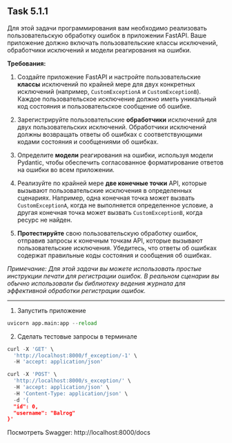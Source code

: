 ## Task 5.1.1

Для этой задачи программирования вам необходимо реализовать пользовательскую обработку ошибок в приложении FastAPI. Ваше приложение должно включать пользовательские классы исключений, обработчики исключений и модели реагирования на ошибки.

**Требования:**

1. Создайте приложение FastAPI и настройте пользовательские **классы** исключений по крайней мере для двух конкретных исключений (например, `CustomExceptionA` и `CustomExceptionB`). Каждое пользовательское исключение должно иметь уникальный код состояния и пользовательское сообщение об ошибке.

2. Зарегистрируйте пользовательские **обработчики** исключений для двух пользовательских исключений. Обработчики исключений должны возвращать ответы об ошибках с соответствующими кодами состояния и сообщениями об ошибках.

3. Определите **модели** реагирования на ошибки, используя модели Pydantic, чтобы обеспечить согласованное форматирование ответов на ошибки во всем приложении.

4. Реализуйте по крайней мере **две конечные точки** API, которые вызывают пользовательские исключения в определенных сценариях. Например, одна конечная точка может вызвать `CustomExceptionA`, когда не выполняется определенное условие, а другая конечная точка может вызвать `CustomExceptionB`, когда ресурс не найден.

5. **Протестируйте** свою пользовательскую обработку ошибок, отправив запросы к конечным точкам API, которые вызывают пользовательские исключения. Убедитесь, что ответы об ошибках содержат правильные коды состояния и сообщения об ошибках.

*Примечание: Для этой задачи вы можете использовать простые инструкции печати для регистрации ошибок. В реальном сценарии вы обычно использовали бы библиотеку ведения журнала для эффективной обработки регистрации ошибок.*

---

1. Запустить приложение
```python
uvicorn app.main:app --reload
```

2. Сделать тестовые запросы в терминале
```python
curl -X 'GET' \
  'http://localhost:8000/f_exception/-1' \
  -H 'accept: application/json'

curl -X 'POST' \
  'http://localhost:8000/s_exception/' \
  -H 'accept: application/json' \
  -H 'Content-Type: application/json' \
  -d '{
  "id": 0,
  "username": "Balrog"
}'
```

Посмотреть Swagger: http://localhost:8000/docs